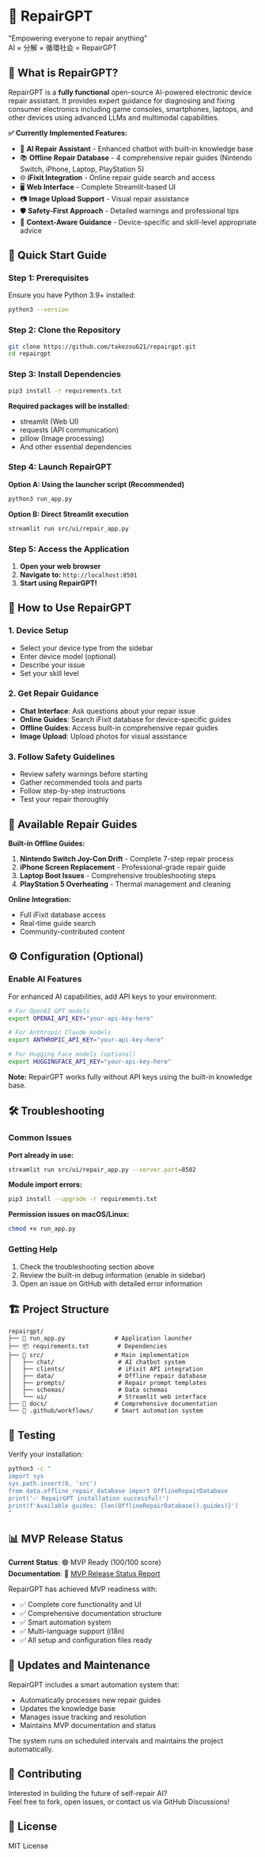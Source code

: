 # 🔧 RepairGPT

"Empowering everyone to repair anything"  
AI × 分解 × 循環社会 = RepairGPT

## 🧠 What is RepairGPT?

RepairGPT is a **fully functional** open-source AI-powered electronic device repair assistant. It provides expert guidance for diagnosing and fixing consumer electronics including game consoles, smartphones, laptops, and other devices using advanced LLMs and multimodal capabilities.

**✅ Currently Implemented Features:**
- 🤖 **AI Repair Assistant** - Enhanced chatbot with built-in knowledge base
- 📚 **Offline Repair Database** - 4 comprehensive repair guides (Nintendo Switch, iPhone, Laptop, PlayStation 5)
- 🌐 **iFixit Integration** - Online repair guide search and access
- 🖥️ **Web Interface** - Complete Streamlit-based UI
- 📷 **Image Upload Support** - Visual repair assistance
- 🛡️ **Safety-First Approach** - Detailed warnings and professional tips
- 🎯 **Context-Aware Guidance** - Device-specific and skill-level appropriate advice

## 🚀 Quick Start Guide

### Step 1: Prerequisites

Ensure you have Python 3.9+ installed:
```bash
python3 --version
```

### Step 2: Clone the Repository

```bash
git clone https://github.com/takezou621/repairgpt.git
cd repairgpt
```

### Step 3: Install Dependencies

```bash
pip3 install -r requirements.txt
```

**Required packages will be installed:**
- streamlit (Web UI)
- requests (API communication)
- pillow (Image processing)
- And other essential dependencies

### Step 4: Launch RepairGPT

**Option A: Using the launcher script (Recommended)**
```bash
python3 run_app.py
```

**Option B: Direct Streamlit execution**
```bash
streamlit run src/ui/repair_app.py
```

### Step 5: Access the Application

1. **Open your web browser**
2. **Navigate to:** `http://localhost:8501`
3. **Start using RepairGPT!**

## 📱 How to Use RepairGPT

### 1. Device Setup
- Select your device type from the sidebar
- Enter device model (optional)
- Describe your issue
- Set your skill level

### 2. Get Repair Guidance
- **Chat Interface**: Ask questions about your repair issue
- **Online Guides**: Search iFixit database for device-specific guides
- **Offline Guides**: Access built-in comprehensive repair guides
- **Image Upload**: Upload photos for visual assistance

### 3. Follow Safety Guidelines
- Review safety warnings before starting
- Gather recommended tools and parts
- Follow step-by-step instructions
- Test your repair thoroughly

## 🎯 Available Repair Guides

**Built-in Offline Guides:**
1. **Nintendo Switch Joy-Con Drift** - Complete 7-step repair process
2. **iPhone Screen Replacement** - Professional-grade repair guide
3. **Laptop Boot Issues** - Comprehensive troubleshooting steps
4. **PlayStation 5 Overheating** - Thermal management and cleaning

**Online Integration:**
- Full iFixit database access
- Real-time guide search
- Community-contributed content

## ⚙️ Configuration (Optional)

### Enable AI Features
For enhanced AI capabilities, add API keys to your environment:

```bash
# For OpenAI GPT models
export OPENAI_API_KEY="your-api-key-here"

# For Anthropic Claude models  
export ANTHROPIC_API_KEY="your-api-key-here"

# For Hugging Face models (optional)
export HUGGINGFACE_API_KEY="your-api-key-here"
```

**Note:** RepairGPT works fully without API keys using the built-in knowledge base.

## 🛠️ Troubleshooting

### Common Issues

**Port already in use:**
```bash
streamlit run src/ui/repair_app.py --server.port=8502
```

**Module import errors:**
```bash
pip3 install --upgrade -r requirements.txt
```

**Permission issues on macOS/Linux:**
```bash
chmod +x run_app.py
```

### Getting Help

1. Check the troubleshooting section above
2. Review the built-in debug information (enable in sidebar)
3. Open an issue on GitHub with detailed error information

## 🏗️ Project Structure

```
repairgpt/
├── 🚀 run_app.py              # Application launcher
├── 📦 requirements.txt        # Dependencies
├── 📂 src/                    # Main implementation
│   ├── chat/                  # AI chatbot system
│   ├── clients/               # iFixit API integration
│   ├── data/                  # Offline repair database
│   ├── prompts/               # Repair prompt templates
│   ├── schemas/               # Data schemas
│   └── ui/                    # Streamlit web interface
├── 📂 docs/                   # Comprehensive documentation
└── 📂 .github/workflows/      # Smart automation system
```

## 🧪 Testing

Verify your installation:
```bash
python3 -c "
import sys
sys.path.insert(0, 'src')
from data.offline_repair_database import OfflineRepairDatabase
print('✅ RepairGPT installation successful!')
print(f'Available guides: {len(OfflineRepairDatabase().guides)}')
"
```

## 📊 MVP Release Status

**Current Status**: 🟢 MVP Ready (100/100 score)  
**Documentation**: 📄 [MVP Release Status Report](docs/MVP_RELEASE_STATUS.md)

RepairGPT has achieved MVP readiness with:
- ✅ Complete core functionality and UI
- ✅ Comprehensive documentation structure  
- ✅ Smart automation system
- ✅ Multi-language support (i18n)
- ✅ All setup and configuration files ready

## 🔄 Updates and Maintenance

RepairGPT includes a smart automation system that:
- Automatically processes new repair guides
- Updates the knowledge base
- Manages issue tracking and resolution
- Maintains MVP documentation and status

The system runs on scheduled intervals and maintains the project automatically.

## 🤝 Contributing

Interested in building the future of self-repair AI?  
Feel free to fork, open issues, or contact us via GitHub Discussions!

## 📄 License

MIT License

